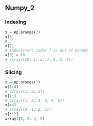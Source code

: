 ## Numpy_2
### Indexing
```python
x = np.arange(7)
x[3]
# 3
x[7]
# IndexError: index 7 is out of bounds
x[0] = 10
# array([10, 1, 2, 3, 4, 5, 6])
```
### Slicing
```python
x = np.arange(7)
x[1:4]
# array([1, 2, 3])
x[1:]
# array([1, 2, 3, 4, 5, 6])
x[:4]
# array([0, 1, 2, 3])
x[::2]
array([0, 2, 4, 6]
```
